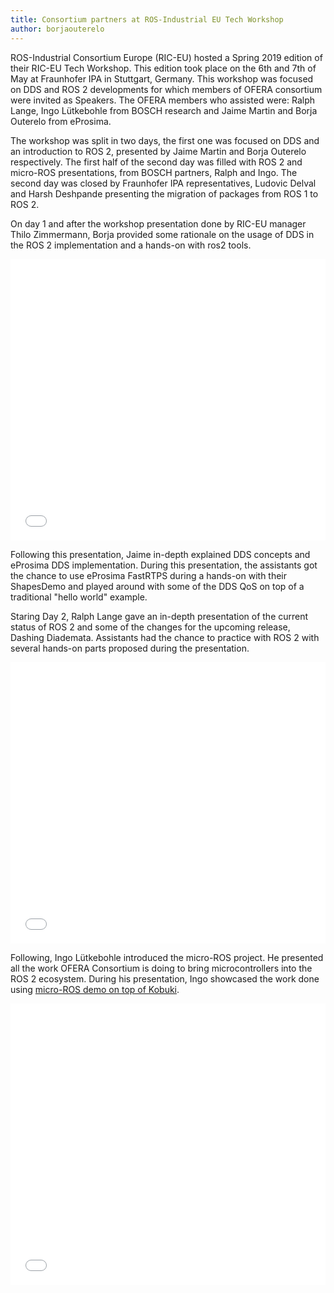 ```yaml
---
title: Consortium partners at ROS-Industrial EU Tech Workshop
author: borjaouterelo
---
```


ROS-Industrial Consortium Europe (RIC-EU) hosted a Spring 2019 edition of their RIC-EU Tech Workshop.
This edition took place on the 6th and 7th of May at Fraunhofer IPA in Stuttgart, Germany.
This workshop was focused on DDS and ROS 2 developments for which members of OFERA consortium were invited as Speakers.
The OFERA members who assisted were: Ralph Lange, Ingo Lütkebohle from BOSCH research and Jaime Martin and Borja Outerelo from eProsima.

The workshop was split in two days, the first one was focused on DDS and an introduction to ROS 2, presented by Jaime Martin and Borja Outerelo respectively.
The first half of the second day was filled with ROS 2 and micro-ROS presentations, from BOSCH partners, Ralph and Ingo.
The second day was closed by Fraunhofer IPA representatives, Ludovic Delval and Harsh Deshpande presenting the migration of packages from ROS 1 to ROS 2.

On day 1 and after the workshop presentation done by RIC-EU manager Thilo Zimmermann, Borja provided some rationale on the usage of DDS in the ROS 2 implementation and a hands-on with ros2 tools.

<embed src="/download/ROS-Industrial_workshop_ROS2.pdf" type="application/pdf" width="100%" height="450px"/>

Following this presentation, Jaime in-depth explained DDS concepts and eProsima DDS implementation.
During this presentation, the assistants got the chance to use eProsima FastRTPS during a hands-on with their ShapesDemo and played around with some of the DDS QoS on top of a traditional "hello world" example.

Staring Day 2, Ralph Lange gave an in-depth presentation of the current status of ROS 2 and some of the changes for the upcoming release, Dashing Diademata.
Assistants had the chance to practice with ROS 2 with several hands-on parts proposed during the presentation.

<embed src="/download/2019-05-07_Current_Status_of_ROS_2.pdf" type="application/pdf" width="100%" height="450px"/>

Following, Ingo Lütkebohle introduced the micro-ROS project.
He presented all the work OFERA Consortium is doing to bring microcontrollers into the ROS 2 ecosystem.
During his presentation, Ingo showcased the work done using [micro-ROS demo on top of Kobuki](https://github.com/micro-ROS/micro-ROS_kobuki_demo).

<embed src="/download/2019-05-07_micro-ROS.pdf" type="application/pdf" width="100%" height="450px"/>
